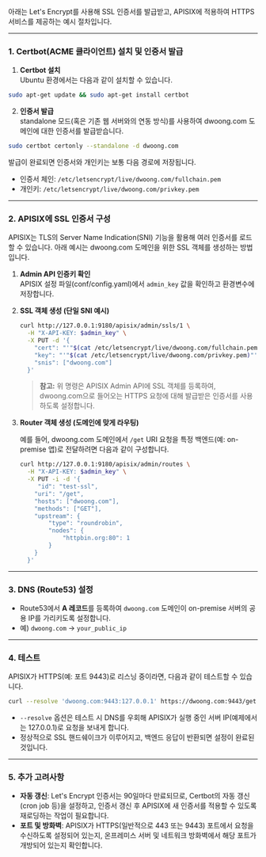 아래는 Let's Encrypt를 사용해 SSL 인증서를 발급받고, APISIX에 적용하여 HTTPS 서비스를 제공하는 예시 절차입니다.

---

### 1. Certbot(ACME 클라이언트) 설치 및 인증서 발급

1. **Certbot 설치**  
Ubuntu 환경에서는 다음과 같이 설치할 수 있습니다.

```bash
sudo apt-get update && sudo apt-get install certbot
```

2. **인증서 발급**  
standalone 모드(혹은 기존 웹 서버와의 연동 방식)를 사용하여 dwoong.com 도메인에 대한 인증서를 발급받습니다.

```bash
sudo certbot certonly --standalone -d dwoong.com
```

발급이 완료되면 인증서와 개인키는 보통 다음 경로에 저장됩니다.  
- 인증서 체인: `/etc/letsencrypt/live/dwoong.com/fullchain.pem`  
- 개인키: `/etc/letsencrypt/live/dwoong.com/privkey.pem`

---

### 2. APISIX에 SSL 인증서 구성

APISIX는 TLS의 Server Name Indication(SNI) 기능을 활용해 여러 인증서를 로드할 수 있습니다. 아래 예시는 dwoong.com 도메인을 위한 SSL 객체를 생성하는 방법입니다.

1. **Admin API 인증키 확인**  
   APISIX 설정 파일(conf/config.yaml)에서 `admin_key` 값을 확인하고 환경변수에 저장합니다.

2. **SSL 객체 생성 (단일 SNI 예시)**

   ```bash
   curl http://127.0.0.1:9180/apisix/admin/ssls/1 \
     -H "X-API-KEY: $admin_key" \
     -X PUT -d '{
       "cert": "'"$(cat /etc/letsencrypt/live/dwoong.com/fullchain.pem)"'",
       "key": "'"$(cat /etc/letsencrypt/live/dwoong.com/privkey.pem)"'",
       "snis": ["dwoong.com"]
     }'
   ```

   > **참고:** 위 명령은 APISIX Admin API에 SSL 객체를 등록하여, dwoong.com으로 들어오는 HTTPS 요청에 대해 발급받은 인증서를 사용하도록 설정합니다.

3. **Router 객체 생성 (도메인에 맞게 라우팅)**

   예를 들어, dwoong.com 도메인에서 `/get` URI 요청을 특정 백엔드(예: on-premise 앱)로 전달하려면 다음과 같이 구성합니다.

   ```bash
   curl http://127.0.0.1:9180/apisix/admin/routes \
     -H "X-API-KEY: $admin_key" \
     -X PUT -i -d '{
        "id": "test-ssl",
       "uri": "/get",
       "hosts": ["dwoong.com"],
       "methods": ["GET"],
       "upstream": {
           "type": "roundrobin",
           "nodes": {
               "httpbin.org:80": 1
           }
       }
     }'
   ```

---

### 3. DNS (Route53) 설정

- Route53에서 **A 레코드**를 등록하여 `dwoong.com` 도메인이 on-premise 서버의 공용 IP를 가리키도록 설정합니다.
- 예) `dwoong.com` → `your_public_ip`

---

### 4. 테스트

APISIX가 HTTPS(예: 포트 9443)로 리스닝 중이라면, 다음과 같이 테스트할 수 있습니다.

```bash
curl --resolve 'dwoong.com:9443:127.0.0.1' https://dwoong.com:9443/get -vvv
```

- `--resolve` 옵션은 테스트 시 DNS를 우회해 APISIX가 실행 중인 서버 IP(예제에서는 127.0.0.1)로 요청을 보내게 합니다.
- 정상적으로 SSL 핸드쉐이크가 이루어지고, 백엔드 응답이 반환되면 설정이 완료된 것입니다.

---

### 5. 추가 고려사항

- **자동 갱신**: Let's Encrypt 인증서는 90일마다 만료되므로, Certbot의 자동 갱신(cron job 등)을 설정하고, 인증서 갱신 후 APISIX에 새 인증서를 적용할 수 있도록 재로딩하는 작업이 필요합니다.
- **포트 및 방화벽**: APISIX가 HTTPS(일반적으로 443 또는 9443) 포트에서 요청을 수신하도록 설정되어 있는지, 온프레미스 서버 및 네트워크 방화벽에서 해당 포트가 개방되어 있는지 확인합니다.

